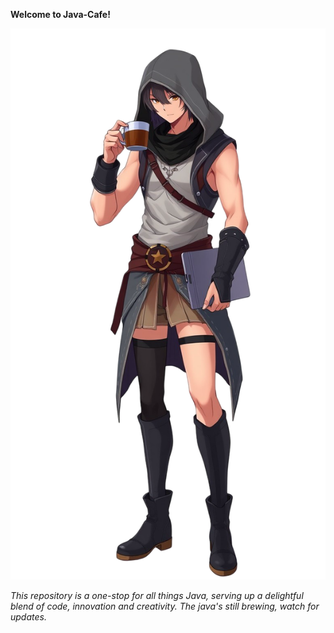 **Welcome to Java-Cafe!**

![Java Cafe assets](https://github.com/faizabi/Java-Cafe/blob/main/img-LQWB4JnQ80IvjrEsZX0RmT.png)

*This repository is a one-stop for all things Java, serving up a delightful blend of code, innovation and creativity. The java's still brewing, watch for updates.*
